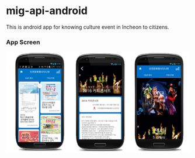 # mig-api-android
This is android app for knowing culture event in Incheon to citizens.

### App Screen
![My image](android-images/screens.png?raw=true "List Page")
